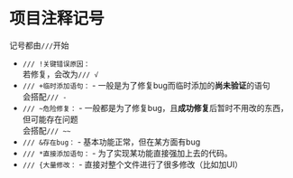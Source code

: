 # 项目注释记号

记号都由`///`开始

* `/// !关键错误原因：`  
  若修复，会改为`/// √`
* `/// +临时添加语句：` - 一般是为了修复bug而临时添加的**尚未验证**的语句  
  会搭配`/// -`
* `/// ~危险修复：` - 一般都是为了修复bug，且**成功修复**后暂时不用改的东西，但可能存在问题  
  会搭配`/// ~~`
* `/// &存在bug：` - 基本功能正常，但在某方面有bug
* `/// *直接添加语句：` - 为了实现某功能直接强加上去的代码。
* `/// {大量修改：` - 直接对整个文件进行了很多修改（比如加UI）